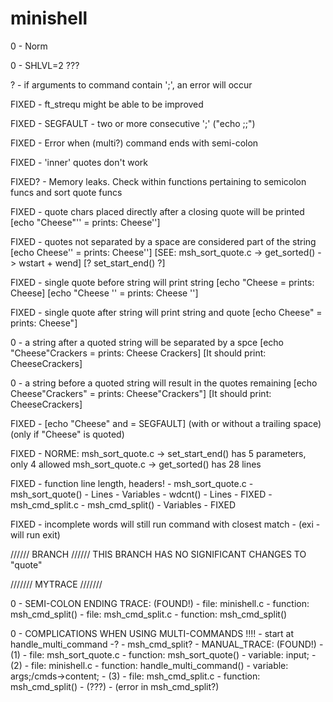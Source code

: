 # minishell

0	-	Norm

0	-	SHLVL=2 ???


?	-	if arguments to command contain ';', an error will occur

FIXED	-	ft_strequ might be able to be improved

FIXED	-	SEGFAULT - two or more consecutive ';' ("echo ;;")

FIXED	-	Error when (multi?) command ends with semi-colon

FIXED	-	'inner' quotes don't work

FIXED?	-	Memory leaks. Check within functions pertaining to semicolon funcs and
			sort quote funcs

FIXED		-	quote chars placed directly after a closing quote will be printed
			[echo "Cheese"''	=	prints: Cheese'']

FIXED		-	quotes not separated by a space are considered part of the string
			[echo Cheese''	=	prints: Cheese'']
			[SEE: msh_sort_quote.c -> get_sorted() -> wstart + wend]
			[? set_start_end() ?]

FIXED		-	single quote before string will print string
			[echo "Cheese	=	prints: Cheese]
			[echo "Cheese ''	=	prints: Cheese '']

FIXED		-	single quote after string will print string and quote
			[echo Cheese"	=	prints: Cheese"]

0		-	a string after a quoted string will be separated by a spce
			[echo "Cheese"Crackers	=	prints: Cheese Crackers]
			[It should print: CheeseCrackers]

0		-	a string before a quoted string will result in the quotes remaining
			[echo Cheese"Crackers"	=	prints: Cheese"Crackers"]
			[It should print: CheeseCrackers]

FIXED		-	[echo "Cheese" and	=	SEGFAULT]
			(with or without a trailing space)
			(only if "Cheese" is quoted)

FIXED		-	NORME:	msh_sort_quote.c -> set_start_end()	has 5 parameters,
						only 4 allowed
						msh_sort_quote.c -> get_sorted()	has 28 lines

FIXED	-	function line length, headers!
			-	msh_sort_quote.c
				-	msh_sort_quote()
					-	Lines
					-	Variables
				-	wdcnt()
					-	Lines - FIXED
			-	msh_cmd_split.c
				-	msh_cmd_split()
					-	Variables - FIXED

FIXED	-	incomplete words will still run command with closest match
			-	(exi	- will run exit)


//////
BRANCH
//////
THIS BRANCH HAS NO SIGNIFICANT CHANGES TO "quote"

///////
MYTRACE
///////

0	-	SEMI-COLON ENDING TRACE:	(FOUND!)
		-	file:	minishell.c
			-	function:	msh_cmd_split()
		-	file:	msh_cmd_split.c
			-	function:	msh_cmd_split()


0	-	COMPLICATIONS WHEN USING MULTI-COMMANDS !!!!
		- start at handle_multi_command -?
		- msh_cmd_split?
		- MANUAL_TRACE:	(FOUND!)
			-	(1)
			-	file:	msh_sort_quote.c
				-	function:	msh_sort_quote()
				-	variable:	input;
			-	(2)
			-	file:	minishell.c
				-	function:	handle_multi_command()
				-	variable:	args;/cmds->content;
			-	(3)
			-	file:	msh_cmd_split.c
				-	function:	msh_cmd_split()
				-	(???)
				-	(error in msh_cmd_split?)
